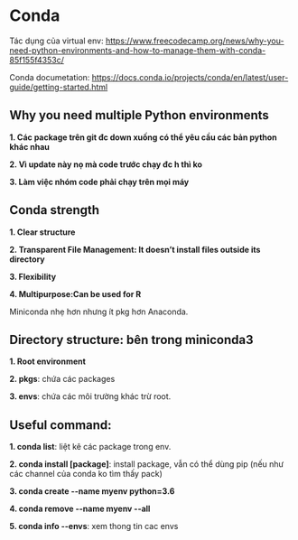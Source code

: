 # Conda
Tác dụng của virtual env: https://www.freecodecamp.org/news/why-you-need-python-environments-and-how-to-manage-them-with-conda-85f155f4353c/

Conda documetation: https://docs.conda.io/projects/conda/en/latest/user-guide/getting-started.html

## Why you need multiple Python environments
**1. Các package trên git đc down xuống có thể yêu cầu các bản python khác nhau**

**2. Vì update này nọ mà code trước chạy đc h thì ko**

**3. Làm việc nhóm code phải chạy trên mọi máy**


## Conda strength
**1. Clear structure**

**2. Transparent File Management: It doesn’t install files outside its directory**

**3. Flexibility**

**4. Multipurpose:Can be used for R**

Miniconda nhẹ hơn nhưng ít pkg hơn Anaconda.

## Directory structure: bên trong miniconda3

**1. Root environment**

**2. pkgs**: chứa các packages

**3. envs**: chứa các môi trường khác trừ root.

## Useful command:
**1. conda list**: liệt kê các package trong env.

**2. conda install [package]**: install package, vẫn có thể dùng pip (nếu như các channel của conda ko tìm thấy pack)

**3. conda create --name myenv python=3.6**

**4. conda remove --name myenv --all**

**5. conda info --envs**: xem thong tin cac envs

